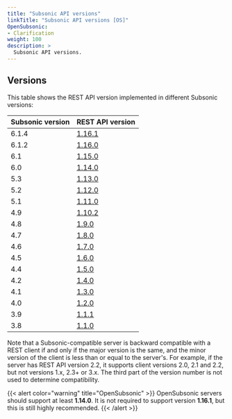 ```yaml
---
title: "Subsonic API versions"
linkTitle: "Subsonic API versions [OS]"
OpenSubsonic:
- Clarification
weight: 100
description: >
  Subsonic API versions.
---
```


## Versions

This table shows the REST API version implemented in different Subsonic versions:

| Subsonic version | REST API version |
| --- | --- |
| 6.1.4 | [1.16.1](http://subsonic.org/pages/inc/api/schema/subsonic-rest-api-1.16.1.xsd) |
| 6.1.2 | [1.16.0](http://subsonic.org/pages/inc/api/schema/subsonic-rest-api-1.16.0.xsd) |
| 6.1 | [1.15.0](http://subsonic.org/pages/inc/api/schema/subsonic-rest-api-1.15.0.xsd) |
| 6.0 | [1.14.0](http://subsonic.org/pages/inc/api/schema/subsonic-rest-api-1.14.0.xsd) |
| 5.3 | [1.13.0](http://subsonic.org/pages/inc/api/schema/subsonic-rest-api-1.13.0.xsd) |
| 5.2 | [1.12.0](http://subsonic.org/pages/inc/api/schema/subsonic-rest-api-1.12.0.xsd) |
| 5.1 | [1.11.0](http://subsonic.org/pages/inc/api/schema/subsonic-rest-api-1.11.0.xsd) |
| 4.9 | [1.10.2](http://subsonic.org/pages/inc/api/schema/subsonic-rest-api-1.10.2.xsd) |
| 4.8 | [1.9.0](http://subsonic.org/pages/inc/api/schema/subsonic-rest-api-1.9.0.xsd) |
| 4.7 | [1.8.0](http://subsonic.org/pages/inc/api/schema/subsonic-rest-api-1.8.0.xsd) |
| 4.6 | [1.7.0](http://subsonic.org/pages/inc/api/schema/subsonic-rest-api-1.7.0.xsd) |
| 4.5 | [1.6.0](http://subsonic.org/pages/inc/api/schema/subsonic-rest-api-1.6.0.xsd) |
| 4.4 | [1.5.0](http://subsonic.org/pages/inc/api/schema/subsonic-rest-api-1.5.0.xsd) |
| 4.2 | [1.4.0](http://subsonic.org/pages/inc/api/schema/subsonic-rest-api-1.4.0.xsd) |
| 4.1 | [1.3.0](http://subsonic.org/pages/inc/api/schema/subsonic-rest-api-1.3.0.xsd) |
| 4.0 | [1.2.0](http://subsonic.org/pages/inc/api/schema/subsonic-rest-api-1.2.0.xsd) |
| 3.9 | [1.1.1](http://subsonic.org/pages/inc/api/schema/subsonic-rest-api-1.1.1.xsd) |
| 3.8 | [1.1.0](http://subsonic.org/pages/inc/api/schema/subsonic-rest-api-1.1.0.xsd) |

Note that a Subsonic-compatible server is backward compatible with a REST client if and only if the major version is the same, and the minor version of the client is less than or equal to the server's. For example, if the server has REST API version 2.2, it supports client versions 2.0, 2.1 and 2.2, but not versions 1.x, 2.3+ or 3.x. The third part of the version number is not used to determine compatibility.

{{< alert color="warning" title="OpenSubsonic" >}} 
OpenSubsonic servers should support at least **1.14.0**. It is not required to support version **1.16.1**, but this is still highly recommended.
{{< /alert >}}
